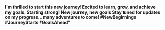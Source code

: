 **I'm thrilled to start this new journey! Excited to learn, grow, and achieve my goals.
Starting strong! New journey, new goals
Stay tuned for updates on my progress... many adventures to come! 
#NewBeginnings #JourneyStarts #GoalsAhead"**
